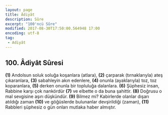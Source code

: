 ```yaml
---
layout: page
title: Âdiyât
description: Sûre
excerpt: "100'ncü Sûre"
modified: 2017-08-30T17:50:00.564948 17:00
encoding: utf-8
tag: 
 - Adiyât
---
```


## 100. Âdiyât Sûresi

**(1)** Andolsun soluk soluğa koşanlara (atlara),
**(2)** çarparak (tırnaklarıyla) ateş çıkaranlara,
**(3)** sabahleyin akın edenlere,
**(4)** onunla (ayaklarıyla) toz, toz koparanlara,
**(5)** derken onunla bir topluluğa dalanlara.
**(6)** Şüphesiz insan, Rabbine karşı çok nankördür
**(7)** ve elbette o da buna şahittir.
**(8)** Doğrusu o mal sevgisine aşırı düşkündür.
**(9)** Bilmez mi? Kabirlerde olanlar dışarı atıldığı zaman 
****(10)**** ve göğüslerde bulunanlar devşirildiği (zaman),
****(11)**** Rabbleri şüphesiz o gün onları mutlaka haber almıştır.
